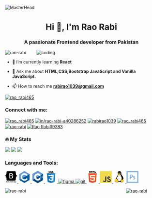 ![MasterHead](https://glivera-team.com/wp-content/uploads/2019/11/fronend-blog.jpg)
<h1 align="center">Hi 👋, I'm Rao Rabi</h1>
<h3 align="center">A passionate Frontend developer from Pakistan</h3>
<img align="right" alt="coding" width="400" src="https://cdn.dribbble.com/users/1162077/screenshots/3848914/programmer.gif">
<p align="left"> <img src="https://komarev.com/ghpvc/?username=rao-rabi&label=Profile%20views&color=0e75b6&style=flat" alt="rao-rabi" /> </p>

- 🌱 I’m currently learning **React**

- 💬 Ask me about **HTML,CSS,Bootstrap JavaScript and Vanilla JavaScript.**

- 📫 How to reach me **rabirao1039@gmail.com**

<p align="left"> <a href="https://twitter.com/rao_rabi465" target="blank"><img src="https://img.shields.io/twitter/follow/rao_rabi465?logo=twitter&style=for-the-badge" alt="rao_rabi465" /></a> </p>

<h3 align="left">Connect with me:</h3>
<p align="left">
<a href="https://twitter.com/rao_rabi465" target="blank"><img align="center" src="https://raw.githubusercontent.com/rahuldkjain/github-profile-readme-generator/master/src/images/icons/Social/twitter.svg" alt="rao_rabi465" height="30" width="40" /></a>
<a href="https://www.linkedin.com/in/rao-rabi-a40286252/" target="blank"><img align="center" src="https://raw.githubusercontent.com/rahuldkjain/github-profile-readme-generator/master/src/images/icons/Social/linked-in-alt.svg" alt="in/rao-rabi-a40286252" height="30" width="40" /></a>
<a href="https://fb.com/rabirao1039" target="blank"><img align="center" src="https://raw.githubusercontent.com/rahuldkjain/github-profile-readme-generator/master/src/images/icons/Social/facebook.svg" alt="rabirao1039" height="30" width="40" /></a>
<a href="https://instagram.com/rao_rabi465" target="blank"><img align="center" src="https://raw.githubusercontent.com/rahuldkjain/github-profile-readme-generator/master/src/images/icons/Social/instagram.svg" alt="rao_rabi465" height="30" width="40" /></a>
 <a href="https://www.leetcode.com/rao-rabi" target="blank"><img align="center" src="https://raw.githubusercontent.com/rahuldkjain/github-profile-readme-generator/master/src/images/icons/Social/leet-code.svg" alt="rao-rabi" height="30" width="40" /></a>
<a href="https://discord.gg/Rao Rabi#9383" target="blank"><img align="center" src="https://raw.githubusercontent.com/rahuldkjain/github-profile-readme-generator/master/src/images/icons/Social/discord.svg" alt="Rao Rabi#9383" height="30" width="40" /></a>
</p>

### 🔥 My Stats 
<img width="400" src="https://github-readme-stats.vercel.app/api?username=rao-rabi&count_private=true&show_icons=true&theme=react" />  <img width="425" src="https://streak-stats.demolab.com/?user=rao-rabi&theme=react" />
<img width="850" src="https://github-readme-activity-graph.vercel.app/graph?username=rao-rabi&bg_color=21232a&color=a8efff&line=61dafb&point=f0fcff&area=true&hide_border=false" />
<a href="https://github.com/rao-rabi/github-stats">
</a>

<h3 align="left">Languages and Tools:</h3>
<p align="left"> <a href="https://getbootstrap.com" target="_blank" rel="noreferrer"> <img src="https://raw.githubusercontent.com/devicons/devicon/master/icons/bootstrap/bootstrap-plain-wordmark.svg" alt="bootstrap" width="40" height="40"/> </a> <a href="https://www.cprogramming.com/" target="_blank" rel="noreferrer"> <img src="https://raw.githubusercontent.com/devicons/devicon/master/icons/c/c-original.svg" alt="c" width="40" height="40"/> </a> <a href="https://www.w3schools.com/cpp/" target="_blank" rel="noreferrer"> <img src="https://raw.githubusercontent.com/devicons/devicon/master/icons/cplusplus/cplusplus-original.svg" alt="cplusplus" width="40" height="40"/> </a> <a href="https://www.w3schools.com/css/" target="_blank" rel="noreferrer"> <img src="https://raw.githubusercontent.com/devicons/devicon/master/icons/css3/css3-original-wordmark.svg" alt="css3" width="40" height="40"/> </a> <a href="https://www.figma.com/" target="_blank" rel="noreferrer"> <img src="https://www.vectorlogo.zone/logos/figma/figma-icon.svg" alt="figma" width="40" height="40"/> </a> <a href="https://git-scm.com/" target="_blank" rel="noreferrer"> <img src="https://www.vectorlogo.zone/logos/git-scm/git-scm-icon.svg" alt="git" width="40" height="40"/> </a> <a href="https://www.w3.org/html/" target="_blank" rel="noreferrer"> <img src="https://raw.githubusercontent.com/devicons/devicon/master/icons/html5/html5-original-wordmark.svg" alt="html5" width="40" height="40"/> </a> <a href="https://developer.mozilla.org/en-US/docs/Web/JavaScript" target="_blank" rel="noreferrer"> <img src="https://raw.githubusercontent.com/devicons/devicon/master/icons/javascript/javascript-original.svg" alt="javascript" width="40" height="40"/> </a> <a href="https://www.linux.org/" target="_blank" rel="noreferrer"> <img src="https://raw.githubusercontent.com/devicons/devicon/master/icons/linux/linux-original.svg" alt="linux" width="40" height="40"/> </a> <a href="https://www.photoshop.com/en" target="_blank" rel="noreferrer"> <img src="https://raw.githubusercontent.com/devicons/devicon/master/icons/photoshop/photoshop-line.svg" alt="photoshop" width="40" height="40"/> </a> </p>

<p><img align="left" width="400" src="https://github-readme-stats.vercel.app/api/top-langs?username=rao-rabi&bg_color=21232a&color=fffff&show_icons=true&locale=en&layout=compact" alt="rao-rabi" /></p>
<p align="left"> <a href="https://github-profile-trophy.vercel.app/?username=ryo-ma&theme=discord"><img src="https://github-profile-trophy.vercel.app/?username=rao-rabi" alt="rao-rabi" /></a> </p>


